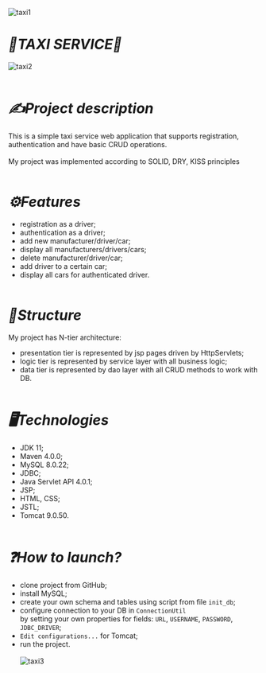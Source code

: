 ![taxi1](https://github.com/nkharyshyn/images/blob/main/%D0%91%D0%B5%D0%B7%20%D1%96%D0%BC%D0%B5%D0%BD%D1%96.png)
# _🚕TAXI SERVICE🚕_
![taxi2](https://github.com/nkharyshyn/images/blob/main/%D0%91%D0%B5%D0%B7%20%D1%96%D0%BC%D0%B5%D0%BD%D1%96%20232.png)
<br></br>
# _✍️Project description_
This is a simple taxi service web application that supports registration, authentication and have basic CRUD operations. <br></br>
My project was implemented according to SOLID, DRY, KISS principles 
<br></br>
# _⚙️Features_
* registration as a driver;
* authentication as a driver;
* add new manufacturer/driver/car;
* display all manufacturers/drivers/cars;
* delete manufacturer/driver/car;
* add driver to a certain car;
* display all cars for authenticated driver.
<br></br>
# _🧱Structure_
My project has N-tier architecture:
* presentation tier is represented by jsp pages driven by HttpServlets;
* logic tier is represented by service layer with all business logic;
* data tier is represented by dao layer with all CRUD methods to work with DB.
<br></br>
# _🖥️Technologies_
* JDK 11;
* Maven 4.0.0;
* MySQL 8.0.22;
* JDBC;
* Java Servlet API 4.0.1;
* JSP;
* HTML, CSS;
* JSTL;
* Tomcat 9.0.50.
<br></br>
# _❓How to launch?_
* clone project from GitHub;
* install MySQL;
* create your own schema and tables using script from file `init_db`;
* configure connection to your DB in `ConnectionUtil`<br>
  by setting your own properties for fields: `URL`, `USERNAME`, `PASSWORD`, `JDBC_DRIVER`;
* `Edit configurations...` for Tomcat;
* run the project.
<br></br>
![taxi3](https://github.com/nkharyshyn/images/blob/main/%D0%91%D0%B5%D0%B7%20%D1%96%D0%BC%D0%B5%D0%BD%D1%96.png)
